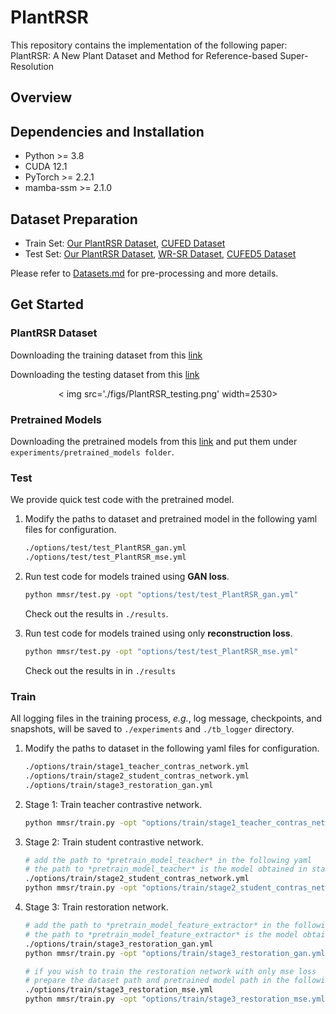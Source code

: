 # PlantRSR

This repository contains the implementation of the following paper:
PlantRSR: A New Plant Dataset and Method for Reference-based Super-Resolution

## Overview


## Dependencies and Installation

- Python >= 3.8
- CUDA 12.1
- PyTorch >= 2.2.1
- mamba-ssm >= 2.1.0

## Dataset Preparation

- Train Set: [Our PlantRSR Dataset](https://www.kaggle.com/datasets/a6fef9d2a40fce2c839e4160970d555fe08b7a8c1a7454a77d71b6f9108ee928), [CUFED Dataset](https://drive.google.com/drive/folders/1hGHy36XcmSZ1LtARWmGL5OK1IUdWJi3I)
- Test Set: [Our PlantRSR Dataset](https://www.kaggle.com/datasets/a6fef9d2a40fce2c839e4160970d555fe08b7a8c1a7454a77d71b6f9108ee928), [WR-SR Dataset](https://drive.google.com/drive/folders/16UKRu-7jgCYcndOlGYBmo5Pp0_Mq71hP?usp=sharing), [CUFED5 Dataset](https://drive.google.com/file/d/1Fa1mopExA9YGG1RxrCZZn7QFTYXLx6ph/view)

Please refer to [Datasets.md](datasets/DATASETS.md) for pre-processing and more details.

## Get Started

### PlantRSR Dataset
Downloading the training dataset from this [link](https://www.kaggle.com/datasets/a6fef9d2a40fce2c839e4160970d555fe08b7a8c1a7454a77d71b6f9108ee928) 

Downloading the testing dataset from this [link](https://www.kaggle.com/datasets/a6fef9d2a40fce2c839e4160970d555fe08b7a8c1a7454a77d71b6f9108ee928) 

<div align=center>
< img src='./figs/PlantRSR_testing.png' width=2530>
</div>

### Pretrained Models
Downloading the pretrained models from this [link](https://pan.baidu.com/s/1GUymA7t3eD1TqDVLUxNLZQ?pwd=f5cf) and put them under `experiments/pretrained_models folder`.

### Test

We provide quick test code with the pretrained model.

1. Modify the paths to dataset and pretrained model in the following yaml files for configuration.

    ```bash
    ./options/test/test_PlantRSR_gan.yml
    ./options/test/test_PlantRSR_mse.yml
    ```

1. Run test code for models trained using **GAN loss**.

    ```bash
    python mmsr/test.py -opt "options/test/test_PlantRSR_gan.yml"
    ```

   Check out the results in `./results`.

1. Run test code for models trained using only **reconstruction loss**.

    ```bash
    python mmsr/test.py -opt "options/test/test_PlantRSR_mse.yml"
    ```

   Check out the results in in `./results`


### Train

All logging files in the training process, *e.g.*, log message, checkpoints, and snapshots, will be saved to `./experiments` and `./tb_logger` directory.

1. Modify the paths to dataset in the following yaml files for configuration.
   ```bash
   ./options/train/stage1_teacher_contras_network.yml
   ./options/train/stage2_student_contras_network.yml
   ./options/train/stage3_restoration_gan.yml
   ```

1. Stage 1: Train teacher contrastive network.
   ```bash
   python mmsr/train.py -opt "options/train/stage1_teacher_contras_network.yml"
   ```

1. Stage 2: Train student contrastive network.
   ```bash
   # add the path to *pretrain_model_teacher* in the following yaml
   # the path to *pretrain_model_teacher* is the model obtained in stage1
   ./options/train/stage2_student_contras_network.yml
   python mmsr/train.py -opt "options/train/stage2_student_contras_network.yml"
   ```

1. Stage 3: Train restoration network.
   ```bash
   # add the path to *pretrain_model_feature_extractor* in the following yaml
   # the path to *pretrain_model_feature_extractor* is the model obtained in stage2
   ./options/train/stage3_restoration_gan.yml
   python mmsr/train.py -opt "options/train/stage3_restoration_gan.yml"

   # if you wish to train the restoration network with only mse loss
   # prepare the dataset path and pretrained model path in the following yaml
   ./options/train/stage3_restoration_mse.yml
   python mmsr/train.py -opt "options/train/stage3_restoration_mse.yml"
   ```
